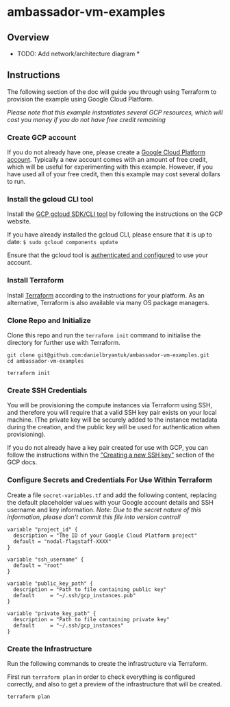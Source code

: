 ambassador-vm-examples
======================

## Overview

 * TODO: Add network/architecture diagram *



## Instructions

The following section of the doc will guide you through using Terraform to provision the example using Google Cloud Platform.

*Please note that this example instantiates several GCP resources, which will cost you money if you do not have free credit remaining*

### Create GCP account
If you do not already have one, please create a [Google Cloud Platform account](https://cloud.google.com/). Typically a new account comes with an amount of free credit, which will be useful for experimenting with this example. However, if you have used all of your free credit, then this example may cost several dollars to run.

### Install the gcloud CLI tool
Install the [GCP gcloud SDK/CLI tool](https://cloud.google.com/sdk/gcloud/) by following the instructions on the GCP website.

If you have already installed the gcloud CLI, please ensure that it is up to date: `$ sudo gcloud components update`

Ensure that the gcloud tool is [authenticated and configured](https://cloud.google.com/sdk/gcloud/reference/auth/login) to use your account.

### Install Terraform
Install [Terraform](https://www.terraform.io/downloads.html) according to the instructions for your platform. As an alternative, Terraform is also available via many OS package managers.

### Clone Repo and Initialize

Clone this repo and run the `terraform init` command to initialise the directory for further use with Terraform.

```
git clone git@github.com:danielbryantuk/ambassador-vm-examples.git
cd ambassador-vm-examples

terraform init
```

### Create SSH Credentials

You will be provisioning the compute instances via Terraform using SSH, and therefore you will require that a valid SSH key pair exists on your local machine. (The private key will be securely added to the instance metadata during the creation, and the public key will be used for authentication when provisioning).

If you do not already have a key pair created for use with GCP, you can follow the instructions within the ["Creating a new SSH key"](https://cloud.google.com/compute/docs/instances/adding-removing-ssh-keys#createsshkeys) section of the GCP docs.

### Configure Secrets and Credentials For Use Within Terraform

Create a file `secret-variables.tf` and add the following content, replacing the default placeholder values with your Google account details and SSH username and key information. *Note: Due to the secret nature of this information, please don't commit this file into version control!*

```
variable "project_id" {
  description = "The ID of your Google Cloud Platform project"
  default = "nodal-flagstaff-XXXX"
}

variable "ssh_username" {
  default = "root"
}

variable "public_key_path" {
  description = "Path to file containing public key"
  default     = "~/.ssh/gcp_instances.pub"
}

variable "private_key_path" {
  description = "Path to file containing private key"
  default     = "~/.ssh/gcp_instances"
}
```

### Create the Infrastructure

Run the following commands to create the infrastructure via Terraform.

First run `terraform plan` in order to check everything is configured correctly, and also to get a preview of the infrastructure that will be created.

```
terraform plan
```
